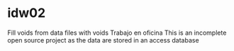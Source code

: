# idw02
Fill voids from data files with voids
Trabajo en oficina
This is an incomplete open source project as the data are stored in an access database
